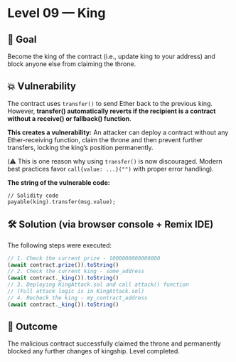 # **Level 09 — King**

## 🎯 Goal  
Become the king of the contract (i.e., update king to your address) and block anyone else from claiming the throne.

## 💥 Vulnerability  
The contract uses `transfer()` to send Ether back to the previous king.
However, **transfer() automatically reverts if the recipient is a contract without a receive() or fallback() function**.

**This creates a vulnerability:**
An attacker can deploy a contract without any Ether-receiving function, claim the throne and then prevent further transfers, locking the king’s position permanently.

(⚠️ This is one reason why using `transfer()` is now discouraged. Modern best practices favor `call{value: ...}("")` with proper error handling).

**The string of the vulnerable code:**
```solidity 
// Solidity code 
payable(king).transfer(msg.value);
```

## 🛠 ️Solution (via browser console +  Remix IDE)
The following steps were executed:
```js
// 1. Check the current prize - 1000000000000000
(await contract.prize()).toString()
// 2. Check the current king - some_address
(await contract._king()).toString()
// 3. Deploying KingAttack.sol and call attack() function
// (Full attack logic is in KingAttack.sol)
// 4. Recheck the king - my_contract_address
(await contract._king()).toString()
```

## 🧙 Outcome
The malicious contract successfully claimed the throne and permanently blocked any further changes of kingship. Level completed.
